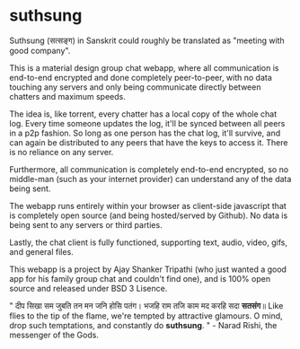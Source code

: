 # suthsung
Suthsung (सत्सङ्ग) in Sanskrit could roughly be translated as "meeting with good company".

This is a material design group chat webapp, where all communication is end-to-end encrypted and done completely peer-to-peer, with no data touching any servers and only being communicate directly between chatters and maximum speeds. 

The idea is, like torrent, every chatter has a local copy of the whole chat log. Every time someone updates the log, it'll be synced between all peers in a p2p fashion. So long as one person has the chat log, it'll survive, and can again be distributed to any peers that have the keys to access it. There is no reliance on any server.

Furthermore, all communication is completely end-to-end encrypted, so no middle-man (such as your internet provider) can understand any of the data being sent.

The webapp runs entirely within your browser as client-side javascript that is completely open source (and being hosted/served by Github). No data is being sent to any servers or third parties.

Lastly, the chat client is fully functioned, supporting text, audio, video, gifs, and general files.

This webapp is a project by Ajay Shanker Tripathi (who just wanted a good app for his family group chat and couldn't find one), and is 100% open source and released under BSD 3 Lisence.

"
दीप सिखा सम जुबति तन मन जनि होसि पतंग।
भजहि राम तजि काम मद करहि सदा **सतसंग**॥
Like flies to the tip of the flame, we're tempted by attractive glamours.
O mind, drop such temptations, and constantly do **suthsung**.
" - Narad Rishi, the messenger of the Gods.
